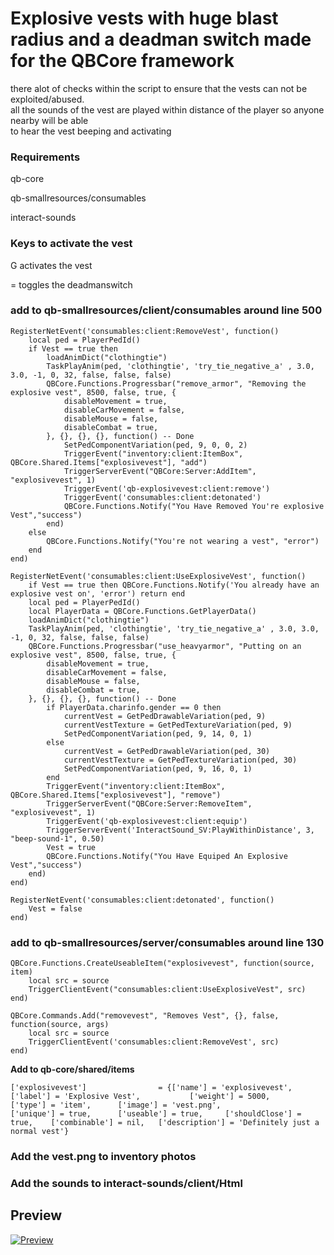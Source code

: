 <h1>Explosive vests with huge blast radius and a deadman switch made for the QBCore framework</h1>
<p>there alot of checks within the script to ensure that the vests can not be exploited/abused.<br>
all the sounds of the vest are played within distance of the player so anyone nearby will be able <br> 
to hear the vest beeping and activating</p>


<h3>Requirements</h3>
qb-core

qb-smallresources/consumables

interact-sounds


<h3>Keys to activate the vest</h3>

G  activates the vest

=  toggles the deadmanswitch





<h3>add to qb-smallresources/client/consumables around line 500</h3>

```
RegisterNetEvent('consumables:client:RemoveVest', function()
    local ped = PlayerPedId()
    if Vest == true then
        loadAnimDict("clothingtie")
        TaskPlayAnim(ped, 'clothingtie', 'try_tie_negative_a' , 3.0, 3.0, -1, 0, 32, false, false, false)
        QBCore.Functions.Progressbar("remove_armor", "Removing the explosive vest", 8500, false, true, {
            disableMovement = true,
            disableCarMovement = false,
            disableMouse = false,
            disableCombat = true,
        }, {}, {}, {}, function() -- Done
            SetPedComponentVariation(ped, 9, 0, 0, 2)
            TriggerEvent("inventory:client:ItemBox", QBCore.Shared.Items["explosivevest"], "add")
            TriggerServerEvent("QBCore:Server:AddItem", "explosivevest", 1)
            TriggerEvent('qb-explosivevest:client:remove')
            TriggerEvent('consumables:client:detonated')
            QBCore.Functions.Notify("You Have Removed You're explosive Vest","success")
        end)
    else
        QBCore.Functions.Notify("You're not wearing a vest", "error")
    end
end)
```
	
```	
RegisterNetEvent('consumables:client:UseExplosiveVest', function()
    if Vest == true then QBCore.Functions.Notify('You already have an explosive vest on', 'error') return end
    local ped = PlayerPedId()
    local PlayerData = QBCore.Functions.GetPlayerData()
    loadAnimDict("clothingtie")
    TaskPlayAnim(ped, 'clothingtie', 'try_tie_negative_a' , 3.0, 3.0, -1, 0, 32, false, false, false)
    QBCore.Functions.Progressbar("use_heavyarmor", "Putting on an explosive vest", 8500, false, true, {
        disableMovement = true,
        disableCarMovement = false,
		disableMouse = false,
		disableCombat = true,
    }, {}, {}, {}, function() -- Done
        if PlayerData.charinfo.gender == 0 then
            currentVest = GetPedDrawableVariation(ped, 9)
            currentVestTexture = GetPedTextureVariation(ped, 9)
            SetPedComponentVariation(ped, 9, 14, 0, 1)
        else
            currentVest = GetPedDrawableVariation(ped, 30)
            currentVestTexture = GetPedTextureVariation(ped, 30)
            SetPedComponentVariation(ped, 9, 16, 0, 1)
        end
        TriggerEvent("inventory:client:ItemBox", QBCore.Shared.Items["explosivevest"], "remove")
        TriggerServerEvent("QBCore:Server:RemoveItem", "explosivevest", 1)
        TriggerEvent('qb-explosivevest:client:equip')
        TriggerServerEvent('InteractSound_SV:PlayWithinDistance', 3, "beep-sound-1", 0.50)
        Vest = true
        QBCore.Functions.Notify("You Have Equiped An Explosive Vest","success")
    end)
end)
```
```
RegisterNetEvent('consumables:client:detonated', function()
    Vest = false
end)
```


<h3>add to qb-smallresources/server/consumables around line 130</h3>

```
QBCore.Functions.CreateUseableItem("explosivevest", function(source, item)
    local src = source
    TriggerClientEvent("consumables:client:UseExplosiveVest", src)
end)

QBCore.Commands.Add("removevest", "Removes Vest", {}, false, function(source, args)
    local src = source
	TriggerClientEvent('consumables:client:RemoveVest', src)
end)
```


**Add to qb-core/shared/items**

```
['explosivevest'] 		 		 = {['name'] = 'explosivevest', 					['label'] = 'Explosive Vest', 			['weight'] = 5000, 	    ['type'] = 'item', 		['image'] = 'vest.png', 				['unique'] = true, 		['useable'] = true, 	['shouldClose'] = true,	   ['combinable'] = nil,   ['description'] = 'Definitely just a normal vest'}
```




<h3>Add the vest.png to inventory photos</h3>





<h3>Add the sounds to interact-sounds/client/Html</h3>


<h2>Preview</h2>

[![Preview](https://img.youtube.com/vi/oUVp9tHu0Jw/0.jpg)](https://www.youtube.com/watch?v=oUVp9tHu0Jw)

